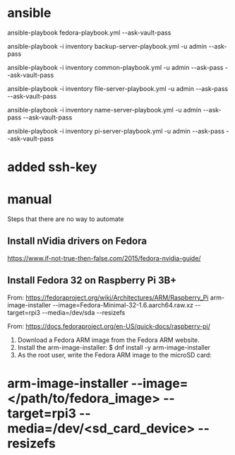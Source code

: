 # ansible
ansible-playbook fedora-playbook.yml --ask-vault-pass

ansible-playbook -i inventory backup-server-playbook.yml -u admin --ask-pass

ansible-playbook -i inventory common-playbook.yml -u admin --ask-pass --ask-vault-pass

ansible-playbook -i inventory file-server-playbook.yml -u admin --ask-pass --ask-vault-pass

ansible-playbook -i inventory name-server-playbook.yml -u admin --ask-pass --ask-vault-pass

ansible-playbook -i inventory pi-server-playbook.yml -u admin --ask-pass --ask-vault-pass

# added ssh-key

# manual
Steps that there are no way to automate

## Install nVidia drivers on Fedora
https://www.if-not-true-then-false.com/2015/fedora-nvidia-guide/

## Install Fedora 32 on Raspberry Pi 3B+
From: https://fedoraproject.org/wiki/Architectures/ARM/Raspberry_Pi
arm-image-installer --image=Fedora-Minimal-32-1.6.aarch64.raw.xz --target=rpi3 --media=/dev/sda --resizefs

From: https://docs.fedoraproject.org/en-US/quick-docs/raspberry-pi/
1. Download a Fedora ARM image from the Fedora ARM website.
2. Install the arm-image-installer:
  $ dnf install -y arm-image-installer
3. As the root user, write the Fedora ARM image to the microSD card:
  # arm-image-installer --image=</path/to/fedora_image> --target=rpi3 --media=/dev/<sd_card_device> --resizefs